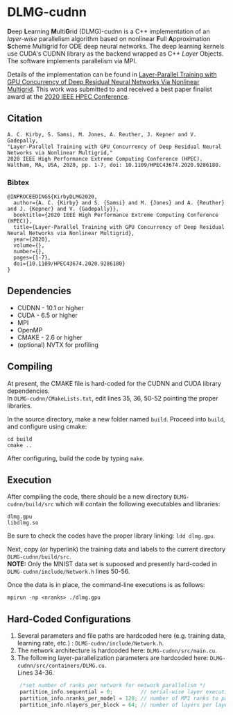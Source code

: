 # DLMG-cudnn
**D**eep **L**earning **M**ulti**G**rid (DLMG)-cudnn is a C++ implementation of an *layer-wise* parallelism algorithm based on nonlinear **F**ull **A**pproximation **S**cheme Multigrid for ODE deep neural networks. The deep learning kernels use CUDA's CUDNN library as the backend wrapped as C++ *Layer* Objects. The software implements parallelism via MPI.  

Details of the implementation can be found in [Layer-Parallel Training with GPU Concurrency of Deep Residual Neural Networks Via Nonlinear Multigrid](https://arxiv.org/abs/2007.07336). This work was submitted to and received a best paper finalist award at the [2020 IEEE HPEC Conference](http://www.ieee-hpec.org/).

## Citation
```
A. C. Kirby, S. Samsi, M. Jones, A. Reuther, J. Kepner and V. Gadepally, 
"Layer-Parallel Training with GPU Concurrency of Deep Residual Neural Networks via Nonlinear Multigrid," 
2020 IEEE High Performance Extreme Computing Conference (HPEC), 
Waltham, MA, USA, 2020, pp. 1-7, doi: 10.1109/HPEC43674.2020.9286180.
```

### Bibtex
```
@INPROCEEDINGS{KirbyDLMG2020,
  author={A. C. {Kirby} and S. {Samsi} and M. {Jones} and A. {Reuther} and J. {Kepner} and V. {Gadepally}},
  booktitle={2020 IEEE High Performance Extreme Computing Conference (HPEC)}, 
  title={Layer-Parallel Training with GPU Concurrency of Deep Residual Neural Networks via Nonlinear Multigrid}, 
  year={2020},
  volume={},
  number={},
  pages={1-7},
  doi={10.1109/HPEC43674.2020.9286180}
}
```
## Dependencies
- CUDNN - 10.1 or higher
- CUDA - 6.5 or higher
- MPI
- OpenMP
- CMAKE - 2.6 or higher
- (optional) NVTX for profiling

## Compiling
At present, the CMAKE file is hard-coded for the CUDNN and CUDA library dependencies.  
In `DLMG-cudnn/CMakeLists.txt`, edit lines 35, 36, 50-52 pointing the proper libraries.

In the source directory, make a new folder named `build`. Proceed into `build`, and configure using cmake:
```
cd build
cmake ..
```
After configuring, build the code by typing `make`.

## Execution
After compiling the code, there should be a new directory `DLMG-cudnn/build/src` which will contain the following executables and libraries: 
```
dlmg.gpu
libdlmg.so
```
Be sure to check the codes have the proper library linking: `ldd dlmg.gpu`.

Next, copy (or hyperlink) the training data and labels to the current directory `DLMG-cudnn/build/src`.  
**NOTE:** Only the MNIST data set is supoosed and presently hard-coded in `DLMG-cudnn/include/Network.h` lines 50-56. 

Once the data is in place, the command-line executions is as follows:  
```
mpirun -np <nranks> ./dlmg.gpu
```

## Hard-Coded Configurations
1. Several parameters and file paths are hardcoded here (e.g. training data, learning rate, etc.) : `DLMG-cudnn/include/Network.h`.  
2. The network architecture is hardcoded here: `DLMG-cudnn/src/main.cu`.  
3. The following layer-parallelization parameters are hardcoded here: `DLMG-cudnn/src/containers/DLMG.cu`.  
Lines 34-36.
```C++
    /*set number of ranks per network for network parallelism */
    partition_info.sequential = 0;         // serial-wise layer execution
    partition_info.nranks_per_model = 128; // number of MPI ranks to partition the network layers
    partition_info.nlayers_per_block = 64; // number of layers per layer block (see paper)
```
